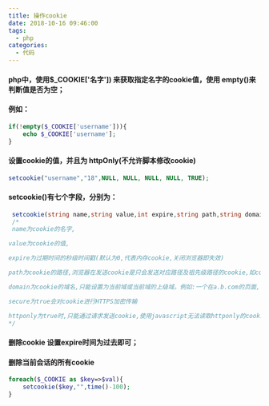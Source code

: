 ```yaml
---
title: 操作cookie
date: 2018-10-16 09:46:00
tags:
  - php
categories:
  - 代码
---
```

#### php中，使用$_COOKIE['名字']) 来获取指定名字的cookie值，使用 empty()来判断值是否为空；

#### 例如：

```php
if(!empty($_COOKIE['username'])){
    echo $_COOKIE['username'];
}
```

#### 设置cookie的值，并且为 httpOnly(不允许脚本修改cookie)

```php
setcookie("username","18",NULL, NULL, NULL, NULL, TRUE);
```
#### setcookie()有七个字段，分别为：

```php
 setcookie(string name,string value,int expire,string path,string domain,bool secure,bool $httponly);
 /*
 name为cookie的名字,

value为cookie的值,

expire为过期时间的秒级时间戳(默认为0,代表内存cookie,关闭浏览器即失效)

path为cookie的路径,浏览器在发送cookie是只会发送对应路径及祖先级路径的cookie,如cookieA设置在根下,cookieB设置在/dir/下,访问dir的请求会带着cookieB和cookieA,但访问根路径的请求只会带着cookieA

domain为cookie的域名,只能设置为当前域或当前域的上级域。例如:一个在a.b.com的页面,可以设置domain为a.b.com,b.com,设置为a.b.com只能在a.b.com中访问cookie,若直接设置为b.com,则可以在其他b.com域下访问

secure为true会对cookie进行HTTPS加密传输

httponly为true时,只能通过请求发送cookie,使用javascript无法读取httponly的cookie,安全性更高
*/
 ```

#### 删除cookie 设置expire时间为过去即可；

#### 删除当前会话的所有cookie
```php
foreach($_COOKIE as $key=>$val){
    setcookie($key,"",time()-100);
}
```